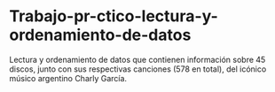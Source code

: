 # Trabajo-pr-ctico-lectura-y-ordenamiento-de-datos
Lectura y ordenamiento de datos que contienen información sobre 45 discos, junto con sus respectivas canciones (578 en total), del icónico músico argentino Charly García.
